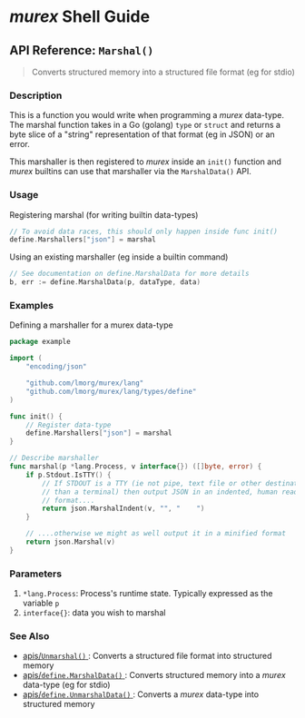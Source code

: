 # _murex_ Shell Guide

## API Reference: `Marshal()` 

> Converts structured memory into a structured file format (eg for stdio)

### Description

This is a function you would write when programming a _murex_ data-type.
The marshal function takes in a Go (golang) `type` or `struct` and returns
a byte slice of a "string" representation of that format (eg in JSON) or an
error.

This marshaller is then registered to _murex_ inside an `init()` function
and _murex_ builtins can use that marshaller via the `MarshalData()` API.

### Usage

Registering marshal (for writing builtin data-types)

```go
// To avoid data races, this should only happen inside func init()
define.Marshallers["json"] = marshal
```

Using an existing marshaller (eg inside a builtin command)

```go
// See documentation on define.MarshalData for more details
b, err := define.MarshalData(p, dataType, data)
```

### Examples

Defining a marshaller for a murex data-type

```go
package example

import (
	"encoding/json"

	"github.com/lmorg/murex/lang"
	"github.com/lmorg/murex/lang/types/define"
)

func init() {
	// Register data-type
	define.Marshallers["json"] = marshal
}

// Describe marshaller
func marshal(p *lang.Process, v interface{}) ([]byte, error) {
	if p.Stdout.IsTTY() {
		// If STDOUT is a TTY (ie not pipe, text file or other destination other
		// than a terminal) then output JSON in an indented, human readable,
		// format....
		return json.MarshalIndent(v, "", "    ")
	}

	// ....otherwise we might as well output it in a minified format
	return json.Marshal(v)
}
```

### Parameters

1. `*lang.Process`: Process's runtime state. Typically expressed as the variable `p` 
2. `interface{}`: data you wish to marshal

### See Also

* [apis/`Unmarshal()` ](../apis/unmarshal.md):
  Converts a structured file format into structured memory
* [apis/`define.MarshalData()` ](../apis/marshaldata.md):
  Converts structured memory into a _murex_ data-type (eg for stdio)
* [apis/`define.UnmarshalData()` ](../apis/unmarshaldata.md):
  Converts a _murex_ data-type into structured memory